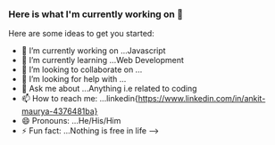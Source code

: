 ### Here is what I'm currently working on 👋


Here are some ideas to get you started:

- 🔭 I’m currently working on ...Javascript
- 🌱 I’m currently learning ...Web Development
- 👯 I’m looking to collaborate on ...
- 🤔 I’m looking for help with ...
- 💬 Ask me about ...Anything i.e related to coding
- 📫 How to reach me: ...linkedin{https://www.linkedin.com/in/ankit-maurya-4376481ba}
- 😄 Pronouns: ...He/His/Him
- ⚡ Fun fact: ...Nothing is free in life
-->
